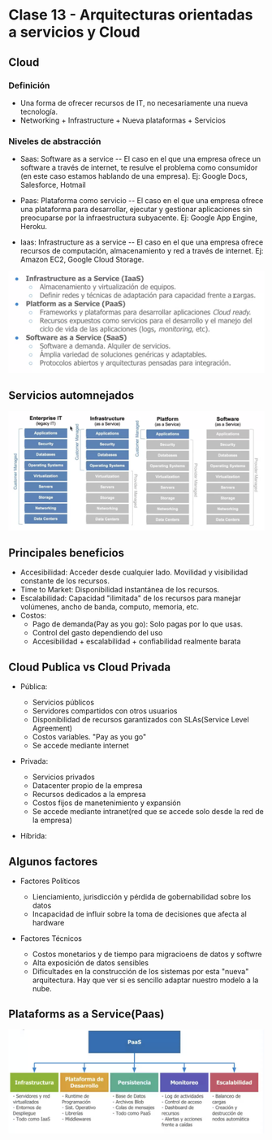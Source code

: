 # Clase 13 - Arquitecturas orientadas a servicios y Cloud

## Cloud

### Definición

- Una forma de ofrecer recursos de IT, no necesariamente una nueva tecnología.
- Networking + Infrastructure + Nueva plataformas + Servicios

### Niveles de abstracción

- Saas: Software as a service -- El caso en el que una empresa ofrece un software a través de internet, te resulve el problema como consumidor (en este caso estamos hablando de una empresa). Ej: Google Docs, Salesforce, Hotmail

- Paas: Plataforma como servicio -- El caso en el que una empresa ofrece una plataforma para desarrollar, ejecutar y gestionar aplicaciones sin preocuparse por la infraestructura subyacente. Ej: Google App Engine, Heroku.

- Iaas: Infrastructure as a service -- El caso en el que una empresa ofrece recursos de computación, almacenamiento y red a través de internet. Ej: Amazon EC2, Google Cloud Storage.

![alt text](image.png)

## Servicios automnejados

![alt text](image-1.png)

## Principales beneficios

- Accesibilidad: Acceder desde cualquier lado. Movilidad y visibilidad constante de los recursos.
- Time to Market: Disponibilidad instantánea de los recursos.
- Escalabilidad: Capacidad "ilimitada" de los recursos para manejar volúmenes, ancho de banda, computo, memoria, etc.
- Costos:
  - Pago de demanda(Pay as you go): Solo pagas por lo que usas.
  - Control del gasto dependiendo del uso
  - Accesibilidad + escalabilidad + confiabilidad realmente barata

## Cloud Publica vs Cloud Privada

- Pública:

  - Servicios públicos
  - Servidores compartidos con otros usuarios
  - Disponibilidad de recursos garantizados con SLAs(Service Level Agreement)
  - Costos variables. "Pay as you go"
  - Se accede mediante internet

- Privada:

  - Servicios privados
  - Datacenter propio de la empresa
  - Recursos dedicados a la empresa
  - Costos fijos de manetenimiento y expansión
  - Se accede mediante intranet(red que se accede solo desde la red de la empresa)

- Híbrida:

## Algunos factores

- Factores Políticos

  - Lienciamiento, jurisdicción y pérdida de gobernabilidad sobre los datos
  - Incapacidad de influir sobre la toma de decisiones que afecta al hardware

- Factores Técnicos
  - Costos monetarios y de tiempo para migracioens de datos y softwre
  - Alta exposición de datos sensibles
  - Dificultades en la construcción de los sistemas por esta "nueva" arquitectura. Hay que ver si es sencillo adaptar nuestro modelo a la nube.

## Plataforms as a Service(Paas)

![alt text](image-2.png)
